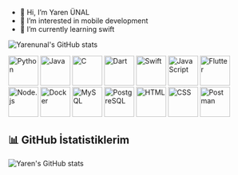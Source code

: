 - 👋 Hi, I’m Yaren ÜNAL
- 👀 I’m interested in mobile development
- 🌱 I’m currently learning swift
  
![Yarenunal's GitHub stats](https://github-readme-stats.vercel.app/api?username=Yarenunal&theme=vue-dark&show_icons=true)

<!---
Yarenunal/Yarenunal is a ✨ special ✨ repository because its `README.md` (this file) appears on your GitHub profile.
You can click the Preview link to take a look at your changes.
--->
<p align="left"> <!-- Diller --> <img src="https://cdn.jsdelivr.net/gh/devicons/devicon/icons/python/python-original.svg" alt="Python" width="60" height="60"/> <img src="https://cdn.jsdelivr.net/gh/devicons/devicon/icons/java/java-original.svg" alt="Java" width="60" height="60"/> <img src="https://cdn.jsdelivr.net/gh/devicons/devicon/icons/c/c-original.svg" alt="C" width="60" height="60"/> <img src="https://cdn.jsdelivr.net/gh/devicons/devicon/icons/dart/dart-original.svg" alt="Dart" width="60" height="60"/> <img src="https://cdn.jsdelivr.net/gh/devicons/devicon/icons/swift/swift-original.svg" alt="Swift" width="60" height="60"/> <img src="https://cdn.jsdelivr.net/gh/devicons/devicon/icons/javascript/javascript-original.svg" alt="JavaScript" width="60" height="60"/> <!-- Framework / Teknolojiler --> <img src="https://cdn.jsdelivr.net/gh/devicons/devicon/icons/flutter/flutter-original.svg" alt="Flutter" width="60" height="60"/> <img src="https://cdn.jsdelivr.net/gh/devicons/devicon/icons/nodejs/nodejs-original.svg" alt="Node.js" width="60" height="60"/> <img src="https://cdn.jsdelivr.net/gh/devicons/devicon/icons/docker/docker-original.svg" alt="Docker" width="60" height="60"/> <!-- Veritabanları --> <img src="https://cdn.jsdelivr.net/gh/devicons/devicon/icons/mysql/mysql-original.svg" alt="MySQL" width="60" height="60"/> <img src="https://cdn.jsdelivr.net/gh/devicons/devicon/icons/postgresql/postgresql-original.svg" alt="PostgreSQL" width="60" height="60"/> <!-- Web --> <img src="https://cdn.jsdelivr.net/gh/devicons/devicon/icons/html5/html5-original.svg" alt="HTML" width="60" height="60"/> <img src="https://cdn.jsdelivr.net/gh/devicons/devicon/icons/css3/css3-original.svg" alt="CSS" width="60" height="60"/> <!-- Diğer --> <img src="https://www.vectorlogo.zone/logos/getpostman/getpostman-icon.svg" alt="Postman" width="60" height="60"/> </p>


## 📊 GitHub İstatistiklerim
![Yaren's GitHub stats](https://github-readme-stats.vercel.app/api/top-langs/?username=YarenUnal&layout=compact&theme=radical)

